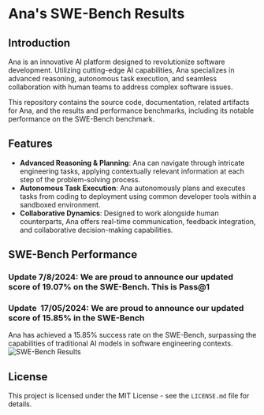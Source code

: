 # Ana's SWE-Bench Results

## Introduction

Ana is an innovative AI platform designed to revolutionize software development. Utilizing cutting-edge AI capabilities, Ana specializes in advanced reasoning, autonomous task execution, and seamless collaboration with human teams to address complex software issues. 

This repository contains the source code, documentation, related artifacts for Ana, and the results and performance benchmarks, including its notable performance on the SWE-Bench benchmark.

## Features

- **Advanced Reasoning & Planning**: Ana can navigate through intricate engineering tasks, applying contextually relevant information at each step of the problem-solving process.
- **Autonomous Task Execution**: Ana autonomously plans and executes tasks from coding to deployment using common developer tools within a sandboxed environment.
- **Collaborative Dynamics**: Designed to work alongside human counterparts, Ana offers real-time communication, feedback integration, and collaborative decision-making capabilities.

## SWE-Bench Performance

### Update  7/8/2024: We are proud to announce our updated score of 19.07% on the SWE-Bench. This is Pass@1

### Update  17/05/2024: We are proud to announce our updated score of 15.85% in the SWE-Bench

Ana has achieved a 15.85% success rate on the SWE-Bench, surpassing the capabilities of traditional AI models in software engineering contexts.
![SWE-Bench Results](https://imgur.com/QH80x3z.jpg)

## License

This project is licensed under the MIT License - see the `LICENSE.md` file for details.

